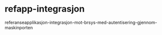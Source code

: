 # refapp-integrasjon
referanseapplikasjon-integrasjon-mot-brsys-med-autentisering-gjennom-maskinporten
